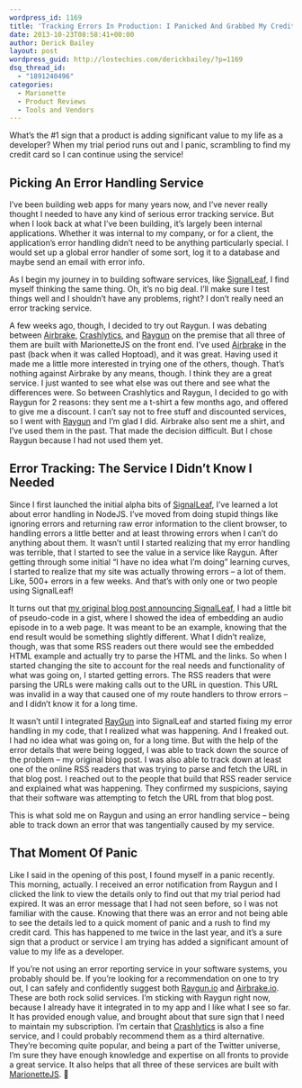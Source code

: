 ```yaml
---
wordpress_id: 1169
title: 'Tracking Errors In Production: I Panicked And Grabbed My Credit Card'
date: 2013-10-23T08:58:41+00:00
author: Derick Bailey
layout: post
wordpress_guid: http://lostechies.com/derickbailey/?p=1169
dsq_thread_id:
  - "1891240496"
categories:
  - Marionette
  - Product Reviews
  - Tools and Vendors
---
```

What&#8217;s the #1 sign that a product is adding significant value to my life as a developer? When my trial period runs out and I panic, scrambling to find my credit card so I can continue using the service! 

## Picking An Error Handling Service

I&#8217;ve been building web apps for many years now, and I&#8217;ve never really thought I needed to have any kind of serious error tracking service. But when I look back at what I&#8217;ve been building, it&#8217;s largely been internal applications. Whether it was internal to my company, or for a client, the application&#8217;s error handling didn&#8217;t need to be anything particularly special. I would set up a global error handler of some sort, log it to a database and maybe send an email with error info. 

As I begin my journey in to building software services, like [SignalLeaf](http://signalleaf.com), I find myself thinking the same thing. Oh, it&#8217;s no big deal. I&#8217;ll make sure I test things well and I shouldn&#8217;t have any problems, right? I don&#8217;t really need an error tracking service. 

A few weeks ago, though, I decided to try out Raygun. I was debating between [Airbrake](http://airbrake.io/), [Crashlytics](http://crashlytics.com), and [Raygun](http://raygun.io) on the premise that all three of them are built with MarionetteJS on the front end. I&#8217;ve used [Airbrake](http://airbrake.io/) in the past (back when it was called Hoptoad), and it was great. Having used it made me a little more interested in trying one of the others, though. That&#8217;s nothing against Airbrake by any means, though. I think they are a great service. I just wanted to see what else was out there and see what the differences were. So between Crashlytics and Raygun, I decided to go with Raygun for 2 reasons: they sent me a t-shirt a few months ago, and offered to give me a discount. I can&#8217;t say not to free stuff and discounted services, so I went with [Raygun](http://raygun.io) and I&#8217;m glad I did. Airbrake also sent me a shirt, and I&#8217;ve used them in the past. That made the decision difficult. But I chose Raygun because I had not used them yet.

## Error Tracking: The Service I Didn&#8217;t Know I Needed

Since I first launched the initial alpha bits of [SignalLeaf](http://signalleaf.com), I&#8217;ve learned a lot about error handling in NodeJS. I&#8217;ve moved from doing stupid things like ignoring errors and returning raw error information to the client browser, to handling errors a little better and at least throwing errors when I can&#8217;t do anything about them. It wasn&#8217;t until I started realizing that my error handling was terrible, that I started to see the value in a service like Raygun. After getting through some initial &#8220;I have no idea what I&#8217;m doing&#8221; learning curves, I started to realize that my site was actually throwing errors &#8211; a lot of them. Like, 500+ errors in a few weeks. And that&#8217;s with only one or two people using SignalLeaf!

It turns out that [my original blog post announcing SignalLeaf](https://lostechies.com/derickbailey/2013/08/20/signalleaf-hacking-a-podcast-audio-service-together/), I had a little bit of pseudo-code in a gist, where I showed the idea of embedding an audio episode in to a web page. It was meant to be an example, knowing that the end result would be something slightly different. What I didn&#8217;t realize, though, was that some RSS readers out there would see the embedded HTML example and actually try to parse the HTML and the links. So when I started changing the site to account for the real needs and functionality of what was going on, I started getting errors. The RSS readers that were parsing the URLs were making calls out to the URL in question. This URL was invalid in a way that caused one of my route handlers to throw errors &#8211; and I didn&#8217;t know it for a long time.

It wasn&#8217;t until I integrated [RayGun](http://raygun.io) into SignalLeaf and started fixing my error handling in my code, that I realized what was happening. And I freaked out. I had no idea what was going on, for a long time. But with the help of the error details that were being logged, I was able to track down the source of the problem &#8211; my original blog post. I was also able to track down at least one of the online RSS readers that was trying to parse and fetch the URL in that blog post. I reached out to the people that build that RSS reader service and explained what was happening. They confirmed my suspicions, saying that their software was attempting to fetch the URL from that blog post. 

This is what sold me on Raygun and using an error handling service &#8211; being able to track down an error that was tangentially caused by my service.

## That Moment Of Panic

Like I said in the opening of this post, I found myself in a panic recently. This morning, actually. I received an error notification from Raygun and I clicked the link to view the details only to find out that my trial period had expired. It was an error message that I had not seen before, so I was not familiar with the cause. Knowing that there was an error and not being able to see the details led to a quick moment of panic and a rush to find my credit card. This has happened to me twice in the last year, and it&#8217;s a sure sign that a product or service I am trying has added a significant amount of value to my life as a developer. 

If you&#8217;re not using an error reporting service in your software systems, you probably should be. If you&#8217;re looking for a recommendation on one to try out, I can safely and confidently suggest both [Raygun.io](http://raygun.io/) and [Airbrake.io](http://airbrake.io/). These are both rock solid services. I&#8217;m sticking with Raygun right now, because I already have it integrated in to my app and I like what I see so far. It has provided enough value, and brought about that sure sign that I need to maintain my subscription. I&#8217;m certain that [Crashlytics](http://crashlytics.com) is also a fine service, and I could probably recommend them as a third alternative. They&#8217;re becoming quite popular, and being a part of the Twitter universe, I&#8217;m sure they have enough knowledge and expertise on all fronts to provide a great service. It also helps that all three of these services are built with [MarionetteJS](http://marionettejs.com). 🙂